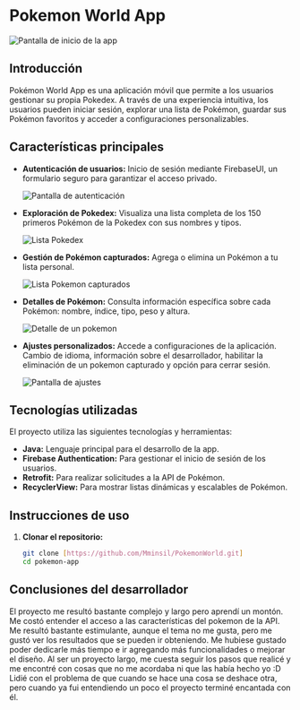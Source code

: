 # Pokemon World App

![Pantalla de inicio de la app](https://github.com/Mminsil/PokemonWorld/blob/master/Captura%20de%20pantalla%202025-01-23%20234546.png?raw=true)


## Introducción
Pokémon World App es una aplicación móvil que permite a los usuarios gestionar su propia Pokedex. A través de una experiencia intuitiva, los usuarios pueden iniciar sesión, explorar una lista de Pokémon, guardar sus Pokémon favoritos y acceder a configuraciones personalizables.


## Características principales
- **Autenticación de usuarios:** Inicio de sesión mediante FirebaseUI, un formulario seguro para garantizar el acceso privado.

  ![Pantalla de autenticación](https://github.com/Mminsil/PokemonWorld/blob/master/Captura%20de%20pantalla%202025-01-23%20234729.png?raw=true)
  
- **Exploración de Pokedex:** Visualiza una lista completa de los 150 primeros Pokémon de la Pokedex con sus nombres y tipos.

  ![Lista Pokedex](https://github.com/Mminsil/PokemonWorld/blob/master/Captura%20de%20pantalla%202025-01-23%20234347.png?raw=true)
  
- **Gestión de Pokémon capturados:** Agrega o elimina un Pokémon a tu lista personal.

  ![Lista Pokemon capturados](https://github.com/Mminsil/PokemonWorld/blob/master/Captura%20de%20pantalla%202025-01-23%20234402.png?raw=true)
  
- **Detalles de Pokémon:** Consulta información específica sobre cada Pokémon: nombre, índice, tipo, peso y altura.
  
  ![Detalle de un pokemon](https://github.com/Mminsil/PokemonWorld/blob/master/Captura%20de%20pantalla%202025-01-23%20234413.png?raw=true)
  
- **Ajustes personalizados:** Accede a configuraciones de la aplicación. Cambio de idioma, información sobre el desarrollador, habilitar la eliminación de un pokemon capturado y opción para cerrar sesión.
  
  ![Pantalla de ajustes](https://github.com/Mminsil/PokemonWorld/blob/master/Captura%20de%20pantalla%202025-01-23%20234425.png?raw=true)
  
## Tecnologías utilizadas
El proyecto utiliza las siguientes tecnologías y herramientas:
- **Java:** Lenguaje principal para el desarrollo de la app.
- **Firebase Authentication:** Para gestionar el inicio de sesión de los usuarios.
- **Retrofit:** Para realizar solicitudes a la API de Pokémon.
- **RecyclerView:** Para mostrar listas dinámicas y escalables de Pokémon.

## Instrucciones de uso
1. **Clonar el repositorio:**
   ```bash
   git clone [https://github.com/Mminsil/PokemonWorld.git]
   cd pokemon-app

## Conclusiones del desarrollador
El proyecto me resultó bastante complejo y largo pero aprendí un montón. 
Me costó entender el acceso a las características del pokemon de la API. Me resultó bastante estimulante, aunque el tema no me gusta, pero me gustó ver los resultados que se pueden ir obteniendo. Me hubiese gustado poder dedicarle más tiempo e ir agregando más funcionalidades o mejorar el diseño.
Al ser un proyecto largo, me cuesta seguir los pasos que realicé y me encontré con cosas que no me acordaba ni que las había hecho yo :D
Lidié con el problema de que cuando se hace una cosa se deshace otra, pero cuando ya fui entendiendo un poco el proyecto terminé encantada con él.



